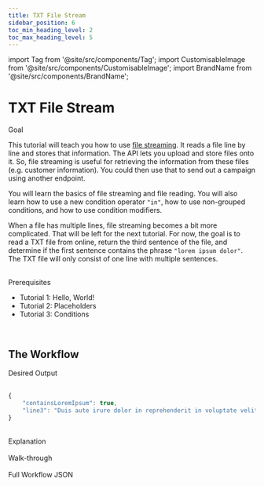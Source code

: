 ```yaml
---
title: TXT File Stream
sidebar_position: 6
toc_min_heading_level: 2
toc_max_heading_level: 5
---
```


import Tag from '@site/src/components/Tag';
import CustomisableImage from '@site/src/components/CustomisableImage';
import BrandName from '@site/src/components/BrandName';

# TXT File Stream


<div className="dubheader">Goal</div>

This tutorial will teach you how to use [file streaming](../../workflows.md#stream). It reads a file line by line and stores that information. The <BrandName/> API lets you upload and store files onto it. So, file streaming is useful for retrieving the information from these files (e.g. customer information). You could then use that to send out a campaign using another <BrandName/> endpoint.

You will learn the basics of file streaming and file reading. You will also learn how to use a new condition operator `"in"`, how to use non-grouped conditions, and how to use condition modifiers.

When a file has multiple lines, file streaming becomes a bit more complicated. That will be left for the next tutorial. For now, the goal is to read a TXT file from online, return the third sentence of the file, and determine if the first sentence contains the phrase `"lorem ipsum dolor"`. The TXT file will only consist of one line with multiple sentences.



<br/>

<div className="dubheader">Prerequisites</div>

- Tutorial 1: Hello, World!
- Tutorial 2: Placeholders
- Tutorial 3: Conditions

<br/>

## The Workflow

<div className="dubheader">Desired Output</div>

<br/>

```jsx
{
    "containsLoremIpsum": true,
    "line3": "Duis aute irure dolor in reprehenderit in voluptate velit esse cillum dolore eu fugiat nulla pariatur"
}

```

<br/>


<div className="dubheader">Explanation</div>





<br/>

<div className="dubheader">Walk-through</div>


<br/>

<div className="dubheader">Full Workflow JSON</div>

```jsx

```
